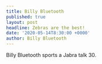 ```yaml
---
title: Billy Bluetooth
published: true
layout: post
headline: Zebras are the best!
date: '2020-05-14T8:30:00 +0000'
author: Billy Bluetooth
---
```

Billy Bluetooth sports a Jabra talk 30.
